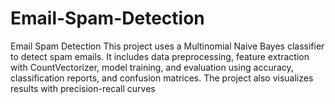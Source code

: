 # Email-Spam-Detection
Email Spam Detection This project uses a Multinomial Naive Bayes classifier to detect spam emails. It includes data preprocessing, feature extraction with CountVectorizer, model training, and evaluation using accuracy, classification reports, and confusion matrices. The project also visualizes results with precision-recall curves
